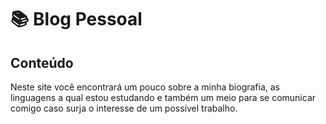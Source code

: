 
# 📚 Blog Pessoal
## Conteúdo
Neste site você encontrará um pouco sobre a minha biografia, as linguagens a qual estou estudando e também um meio para se comunicar comigo caso surja o interesse de um possível trabalho.

